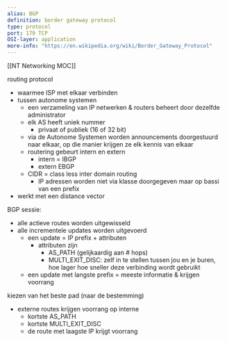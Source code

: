 ```yaml
---
alias: BGP
definition: border gateway protocol
type: protocol
port: 179 TCP
OSI-layer: application
more-info: "https://en.wikipedia.org/wiki/Border_Gateway_Protocol"
---
```

[[NT Networking MOC]]

routing protocol 
- waarmee ISP met elkaar verbinden
- tussen autonome systemen
	- een verzameling van IP netwerken & routers beheert door dezelfde administrator
	- elk AS heeft uniek nummer
		- privaat of publiek (16 of 32 bit)
	- via de Autonome Systemen worden announcements doorgestuurd naar elkaar, op die manier krijgen ze elk kennis van elkaar
	- routering gebeurt intern en extern
		- intern = IBGP
		- extern EBGP
	- CIDR = class less inter domain routing
		- IP adressen worden niet via klasse doorgegeven maar op bassi van een prefix
- werkt met een distance vector

BGP sessie:
- alle actieve routes worden uitgewisseld
- alle incrementele updates worden uitgevoerd
	- een update = IP prefix + attributen
		- attributen zijn
			- AS_PATH (gelijkaardig aan # hops)
			- MULTI_EXIT_DISC: zelf in te stellen tussen jou en je buren, hoe lager hoe sneller deze verbinding wordt gebruikt
	- een update met langste prefix = meeste informatie & krijgen voorrang 

kiezen van het beste pad (naar de bestemming)
- externe routes krijgen voorrang op interne
	- kortste AS_PATH
	- kortste MULTI_EXIT_DISC
	- de route met laagste IP krijgt voorrang